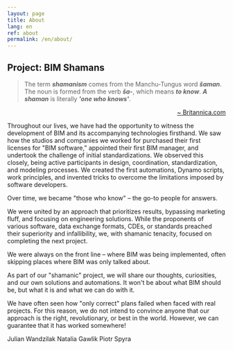 ```yaml
---
layout: page
title: About
lang: en
ref: about
permalink: /en/about/
---
```

## Project: BIM Shamans

> The term **_shamanism_** comes from the Manchu-Tungus word **_šaman_**. The noun is formed from the verb **_ša-_**, which means **_to&nbsp;know_**. **_A shaman_** is literally **_'one who knows'_**.
<p style="text-align: right;"><a href="https://www.britannica.com/topic/shamanism">~ Britannica.com</a></p>

Throughout our lives, we have had the opportunity to witness the development of BIM and its accompanying technologies firsthand. We saw how the studios and companies we worked for purchased their first licenses for "BIM software," appointed their first BIM manager, and undertook the challenge of initial standardizations. We observed this closely, being active participants in design, coordination, standardization, and modeling processes. We created the first automations, Dynamo scripts, work principles, and invented tricks to overcome the limitations imposed by software developers.

Over time, we became "those who know" – the go-to people for answers.

We were united by an approach that prioritizes results, bypassing marketing fluff, and focusing on engineering solutions. While the proponents of various software, data exchange formats, CDEs, or standards preached their superiority and infallibility, we, with shamanic tenacity, focused on completing the next project.

We were always on the front line – where BIM was being implemented, often skipping places where BIM was only talked about.

As part of our "shamanic" project, we will share our thoughts, curiosities, and our own solutions and automations. It won't be about what BIM should be, but what it is and what we can do with it.

We have often seen how "only correct" plans failed when faced with real projects. For this reason, we do not intend to convince anyone that our approach is the right, revolutionary, or best in the world. However, we can guarantee that it has worked somewhere!

Julian Wandzilak
Natalia Gawlik
Piotr Spyra


